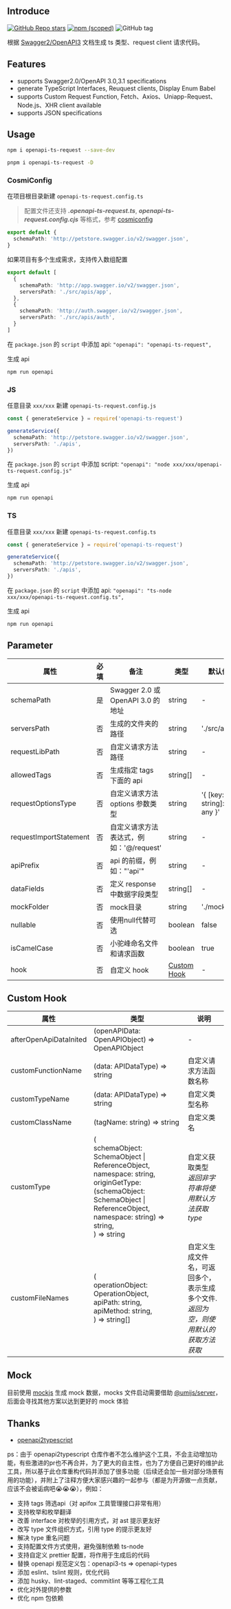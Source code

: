 ## Introduce

[![GitHub Repo stars](https://img.shields.io/github/stars/openapi-ui/openapi-ts-request?style=social)](https://github.com/openapi-ui/openapi-ts-request)
[![npm (scoped)](https://img.shields.io/npm/v/openapi-ts-request)](https://www.npmjs.com/package/openapi-ts-request)
![GitHub tag](https://img.shields.io/github/v/tag/openapi-ui/openapi-ts-request?include_prereleases)

根据 [Swagger2/OpenAPI3](https://swagger.io/blog/news/whats-new-in-openapi-3-0/) 文档生成 ts 类型、request client 请求代码。

## Features

* supports Swagger2.0/OpenAPI 3.0,3.1 specifications
* generate TypeScript Interfaces, Reuquest clients, Display Enum Babel
* supports Custom Request Function, Fetch、Axios、Uniapp-Request、Node.js、XHR client available
* supports JSON specifications

## Usage

```bash
npm i openapi-ts-request --save-dev

pnpm i openapi-ts-request -D
```

### CosmiConfig

在项目根目录新建 ```openapi-ts-request.config.ts``` 
> 配置文件还支持 ***.openapi-ts-request.ts***, ***openapi-ts-request.config.cjs*** 等格式，参考 [cosmiconfig](https://github.com/cosmiconfig/cosmiconfig?tab=readme-ov-file#cosmiconfig)

```ts
export default {
  schemaPath: 'http://petstore.swagger.io/v2/swagger.json',
}
```

如果项目有多个生成需求，支持传入数组配置

```ts
export default [
  {
    schemaPath: 'http://app.swagger.io/v2/swagger.json',
    serversPath: './src/apis/app',
  },
  {
    schemaPath: 'http://auth.swagger.io/v2/swagger.json',
    serversPath: './src/apis/auth',
  }
]
```

在 ```package.json``` 的 ```script``` 中添加 api: ```"openapi": "openapi-ts-request",```

生成 api

```bash
npm run openapi
```

### JS

任意目录 ```xxx/xxx``` 新建 ```openapi-ts-request.config.js```

```ts
const { generateService } = require('openapi-ts-request')

generateService({
  schemaPath: 'http://petstore.swagger.io/v2/swagger.json',
  serversPath: './apis',
})
```

在 ```package.json``` 的 ```script``` 中添加 script: ```"openapi": "node xxx/xxx/openapi-ts-request.config.js"```

生成 api

```bash
npm run openapi
```

### TS

任意目录 ```xxx/xxx``` 新建 ```openapi-ts-request.config.ts```

```ts
const { generateService } = require('openapi-ts-request')

generateService({
  schemaPath: 'http://petstore.swagger.io/v2/swagger.json',
  serversPath: './apis',
})
```

在 ```package.json``` 的 ```script``` 中添加 api: ```"openapi": "ts-node xxx/xxx/openapi-ts-request.config.ts",```

生成 api
```bash
npm run openapi
```

## Parameter

|  属性   | 必填  | 备注 | 类型 | 默认值 |
|  ----  | ----  |  ----  |  ----  | - |
| schemaPath  | 是 | Swagger 2.0 或 OpenAPI 3.0 的地址 | string | - |
| serversPath  | 否 | 生成的文件夹的路径 | string | './src/apis' |
| requestLibPath  | 否 | 自定义请求方法路径 | string | - |
| allowedTags  | 否 | 生成指定 tags 下面的 api | string[] | - |
| requestOptionsType  | 否 | 自定义请求方法 options 参数类型 | string | '{ [key: string]: any }' |
| requestImportStatement  | 否 | 自定义请求方法表达式，例如：'@/request' | string | - |
| apiPrefix  | 否 | api 的前缀，例如："'api'" | string | - |
| dataFields | 否 | 定义 response 中数据字段类型 | string[] | - |
| mockFolder  | 否 | mock目录 | string | './mocks' |
| nullable | 否 | 使用null代替可选 | boolean | false |
| isCamelCase | 否 | 小驼峰命名文件和请求函数 | boolean | true |
| hook | 否 | 自定义 hook | [Custom Hook](#Custom-Hook) | - |

## Custom Hook

| 属性           | 类型 | 说明               |
| -------------- | ---- | ------------------ |
| afterOpenApiDataInited | (openAPIData: OpenAPIObject) => OpenAPIObject  | - |
| customFunctionName | (data: APIDataType) => string   | 自定义请求方法函数名称 |
| customTypeName | (data: APIDataType) => string | 自定义类型名称 |
| customClassName | (tagName: string) => string  | 自定义类名 |
| customType | (<br>schemaObject: SchemaObject \| ReferenceObject,<br>namespace: string,<br>originGetType:(schemaObject: SchemaObject \| ReferenceObject, namespace: string) => string,<br>) => string  | 自定义获取类型 <br> *返回非字符串将使用默认方法获取type* |
| customFileNames |  (<br>operationObject: OperationObject,<br>apiPath: string,<br>apiMethod: string,<br>) => string[]   | 自定义生成文件名，可返回多个，表示生成多个文件. <br> *返回为空，则使用默认的获取方法获取* |

## Mock

目前使用 [mockjs](http://mockjs.com) 生成 mock 数据，mocks 文件启动需要借助 [@umijs/server](https://umijs.org/docs/guides/mock)，后面会寻找其他方案以达到更好的 mock 体验

## Thanks

- [openapi2typescript](https://github.com/chenshuai2144/openapi2typescript)

ps：由于 openapi2typescript 仓库作者不怎么维护这个工具，不会主动增加功能，有些激进的pr也不再合并，为了更大的自主性，也为了方便自己更好的维护此工具，所以基于此仓库重构代码并添加了很多功能（后续还会加一些对部分场景有用的功能），并附上了注释方便大家感兴趣的一起参与（都是为开源做一点贡献，应该不会被诟病吧😭😭😭），例如：
* 支持 tags 筛选api（对 apifox 工具管理接口非常有用）
* 支持枚举和枚举翻译
* 改善 interface 对枚举的引用方式，对 ast 提示更友好
* 改写 type 文件组织方式，引用 type 的提示更友好
* 解决 type 重名问题
* 支持配置文件方式使用，避免强制依赖 ts-node
* 支持自定义 prettier 配置，将作用于生成后的代码
* 替换 openapi 规范定义包：openapi3-ts => openapi-types
* 添加 eslint、tslint 规则，优化代码
* 添加 husky、lint-staged、commitlint 等等工程化工具
* 优化对外提供的参数
* 优化 npm 包依赖